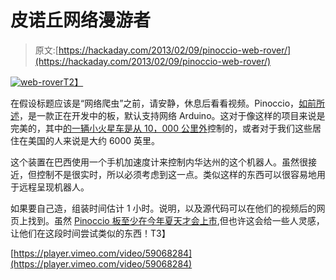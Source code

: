 # 皮诺丘网络漫游者

> 原文:[https://hackaday.com/2013/02/09/pinoccio-web-rover/](https://hackaday.com/2013/02/09/pinoccio-web-rover/)

[![web-rover](../Images/863581471ea1b5cfbfbe52ae7bd0bbc8.png)T2】](http://hackaday.com/?attachment_id=94307)

在假设标题应该是“网络爬虫”之前，请安静，休息后看看视频。Pinoccio，[如前所述](http://hackaday.com/2013/01/26/pinoccio-an-ecosystem-for-the-internet-of-things/ "pinoccio")，是一款正在开发中的板，默认支持网络 Arduino。这对于像这样的项目来说是完美的，其中[的一辆小火星车是从 10，000 公里外](http://pinocc.io/examples/webrover/ "pinoccio webrover")控制的，或者对于我们这些居住在美国的人来说是大约 6000 英里。

这个装置在巴西使用一个手机加速度计来控制内华达州的这个机器人。虽然很接近，但控制不是很实时，所以必须考虑到这一点。类似这样的东西可以很容易地用于远程呈现机器人。

如果要自己造，组装时间估计 1 小时。说明，以及源代码可以在他们的视频后的网页上找到。虽然 [Pinoccio 板至少在今年夏天才会上市](http://www.indiegogo.com/pinoccio "pinoccio indiegogo"),但也许这会给一些人灵感，让他们在这段时间尝试类似的东西！T3】

[https://player.vimeo.com/video/59068284](https://player.vimeo.com/video/59068284)